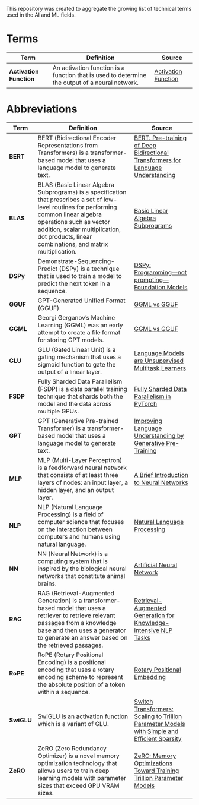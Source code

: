 This repository was created to aggregate the growing list of technical terms used in the AI and ML fields.

# Terms
| Term       | Definition     | Source  |
|------------|-----------------|--------|
| **Activation Function** | An activation function is a function that is used to determine the output of a neural network. | [Activation Function](https://en.wikipedia.org/wiki/Activation_function)|

# Abbreviations

| Term       | Definition     | Source  |
|------------|-----------------|--------|
| **BERT** | BERT (Bidirectional Encoder Representations from Transformers) is a transformer-based model that uses a language model to generate text. | [BERT: Pre-training of Deep Bidirectional Transformers for Language Understanding](https://arxiv.org/abs/1810.04805)|
| **BLAS**   | BLAS (Basic Linear Algebra Subprograms) is a specification that prescribes a set of low-level routines for performing common linear algebra operations such as vector addition, scalar multiplication, dot products, linear combinations, and matrix multiplication. | [Basic Linear Algebra Subprograms](https://en.wikipedia.org/wiki/Basic_Linear_Algebra_Subprograms)|
| **DSPy** | Demonstrate-Sequencing-Predict (DSPy) is a technique that is used to train a model to predict the next token in a sequence. | [DSPy: Programming—not prompting—Foundation Models](https://github.com/stanfordnlp/dspy)|
| **GGUF**   | GPT-Generated Unified Format (GGUF)   | [GGML vs GGUF](https://medium.com/@phillipgimmi/what-is-gguf-and-ggml-e364834d241c)|
| **GGML**   | Georgi Gerganov’s Machine Learning (GGML) was an early attempt to create a file format for storing GPT models.    | [GGML vs GGUF](https://medium.com/@phillipgimmi/what-is-gguf-and-ggml-e364834d241c)|
| **GLU**    | GLU (Gated Linear Unit) is a gating mechanism that uses a sigmoid function to gate the output of a linear layer.  | [Language Models are Unsupervised Multitask Learners](https://arxiv.org/abs/1612.08083v3)|
| **FSDP**   | Fully Sharded Data Parallelism (FSDP) is a data parallel training technique that shards both the model and the data across multiple GPUs. | [Fully Sharded Data Parallelism in PyTorch](https://engineering.fb.com/2021/07/15/open-source/fsdp/)|
| **GPT**    | GPT (Generative Pre-trained Transformer) is a transformer-based model that uses a language model to generate text.| [Improving Language Understanding by Generative Pre-Training](https://s3-us-west-2.amazonaws.com/openai-assets/research-covers/language-unsupervised/language_understanding_paper.pdf) |
| **MLP**    | MLP (Multi-Layer Perceptron) is a feedforward neural network that consists of at least three layers of nodes: an input layer, a hidden layer, and an output layer. | [A Brief Introduction to Neural Networks](https://en.wikipedia.org/wiki/Multilayer_perceptron)|
| **NLP**    | NLP (Natural Language Processing) is a field of computer science that focuses on the interaction between computers and humans using natural language.  | [Natural Language Processing](https://en.wikipedia.org/wiki/Natural_language_processing)|
| **NN** | NN (Neural Network) is a computing system that is inspired by the biological neural networks that constitute animal brains. | [Artificial Neural Network](https://en.wikipedia.org/wiki/Artificial_neural_network)|
| **RAG**    | RAG (Retrieval-Augmented Generation) is a transformer-based model that uses a retriever to retrieve relevant passages from a knowledge base and then uses a generator to generate an answer based on the retrieved passages. | [Retrieval-Augmented Generation for Knowledge-Intensive NLP Tasks](https://arxiv.org/abs/2005.11401) |
| **RoPE**   | RoPE (Rotary Positional Encoding) is a positional encoding that uses a rotary encoding scheme to represent the absolute position of a token within a sequence. | [Rotary Positional Embedding](https://arxiv.org/abs/2104.09864)   |
| **SwiGLU** | SwiGLU is an activation function which is a variant of GLU.  | [Switch Transformers: Scaling to Trillion Parameter Models with Simple and Efficient Sparsity](https://arxiv.org/abs/2002.05202v1)   |
| **ZeRO**   | ZeRO (Zero Redundancy Optimizer) is a novel memory optimization technology that allows users to train deep learning models with parameter sizes that exceed GPU VRAM sizes.  | [ZeRO: Memory Optimizations Toward Training Trillion Parameter Models](https://arxiv.org/abs/1910.02054)|